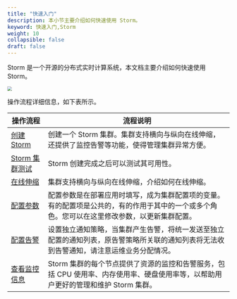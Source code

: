 ```yaml
---
title: "快速入门"
description: 本小节主要介绍如何快速使用 Storm。 
keyword: 快速入门,Storm
weight: 10
collapsible: false
draft: false
---
```


Storm 是一个开源的分布式实时计算系统，本文档主要介绍如何快速使用 Storm。

<img src="../../_images/qs_storm_flow.png" style="zoom:60%;" />

操作流程详细信息，如下表所示。

| 操作流程                                        | 流程说明                                                     |
| ----------------------------------------------- | ------------------------------------------------------------ |
| [创建 Storm](../../manual/10_create_storm)      | 创建一个 Storm 集群。集群支持横向与纵向在线伸缩，还提供了监控告警等功能，使得管理集群异常方便。 |
| [Storm 集群测试](/bigdata/storm/manual/20_test_storm/summary)    | Storm 创建完成之后可以测试其可用性。                         |
| [在线伸缩 ](../../manual/30_online_scaling/add_node)     | 集群支持横向与纵向在线伸缩，介绍如何在线伸缩。               |
| [配置参数](../../manual/40_config_param)        | 配置参数是在部署应用时填写，成为集群配置项的变量。有的配置项是公共的，有的作用于其中的一个或多个角色。您可以在这里修改参数，以更新集群配置。 |
| [配置告警](../../manual/50_config_alarm)        | 设置独立通知策略，当集群产生告警，将统一发送至独立配置的通知列表，原告警策略所关联的通知列表将无法收到告警通知，请注意运维业务分配情况。 |
| [查看监控信息](../../manual/60_view_monitoring) | Storm 集群的每个节点提供了资源的监控和告警服务，包括 CPU 使用率、内存使用率、硬盘使用率等，以帮助用户更好的管理和维护 Storm 集群。 |
